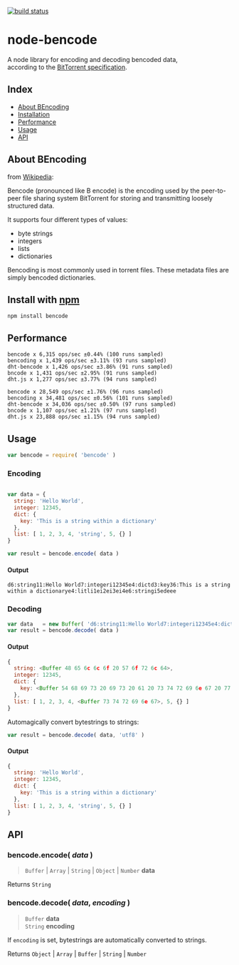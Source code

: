 [![build status](https://secure.travis-ci.org/themasch/node-bencode.png)](http://travis-ci.org/themasch/node-bencode)

# node-bencode

A node library for encoding and decoding bencoded data,  
according to the [BitTorrent specification](http://www.bittorrent.org/beps/bep_0003.html).

## Index

- [About BEncoding](#about-bencoding)
- [Installation](#install-with-npm)
- [Performance](#performance)
- [Usage](#usage)
- [API](#api)

## About BEncoding

from [Wikipedia](https://en.wikipedia.org/wiki/Bencoding):

Bencode (pronounced like B encode) is the encoding used by the peer-to-peer
file sharing system BitTorrent for storing and transmitting loosely structured data.

It supports four different types of values:
- byte strings
- integers
- lists
- dictionaries

Bencoding is most commonly used in torrent files.
These metadata files are simply bencoded dictionaries.

## Install with [npm](http://npmjs.org)

```
npm install bencode
```

## Performance

```
bencode x 6,315 ops/sec ±0.44% (100 runs sampled)
bencoding x 1,439 ops/sec ±3.11% (93 runs sampled)
dht-bencode x 1,426 ops/sec ±3.86% (91 runs sampled)
bncode x 1,431 ops/sec ±2.95% (91 runs sampled)
dht.js x 1,277 ops/sec ±3.77% (94 runs sampled)
```
```
bencode x 28,549 ops/sec ±1.76% (96 runs sampled)
bencoding x 34,481 ops/sec ±0.56% (101 runs sampled)
dht-bencode x 34,036 ops/sec ±0.50% (97 runs sampled)
bncode x 1,107 ops/sec ±1.21% (97 runs sampled)
dht.js x 23,888 ops/sec ±1.15% (94 runs sampled)
```

## Usage

```javascript
var bencode = require( 'bencode' )
```

### Encoding

```javascript

var data = {
  string: 'Hello World',
  integer: 12345,
  dict: {
    key: 'This is a string within a dictionary'
  },
  list: [ 1, 2, 3, 4, 'string', 5, {} ]
}

var result = bencode.encode( data )

```

#### Output

```
d6:string11:Hello World7:integeri12345e4:dictd3:key36:This is a string within a dictionarye4:litli1ei2ei3ei4e6:stringi5edeee
```

### Decoding

```javascript
var data   = new Buffer( 'd6:string11:Hello World7:integeri12345e4:dictd3:key36:This is a string within a dictionarye4:litli1ei2ei3ei4e6:stringi5edeee' )
var result = bencode.decode( data )
```

#### Output

```javascript
{
  string: <Buffer 48 65 6c 6c 6f 20 57 6f 72 6c 64>,
  integer: 12345,
  dict: {
    key: <Buffer 54 68 69 73 20 69 73 20 61 20 73 74 72 69 6e 67 20 77 69 74 68 69 6e 20 61 20 64 69 63 74 69 6f 6e 61 72 79>
  },
  list: [ 1, 2, 3, 4, <Buffer 73 74 72 69 6e 67>, 5, {} ]
}
```

Automagically convert bytestrings to strings:

```javascript
var result = bencode.decode( data, 'utf8' )
```

#### Output

```javascript
{
  string: 'Hello World',
  integer: 12345,
  dict: {
    key: 'This is a string within a dictionary'
  },
  list: [ 1, 2, 3, 4, 'string', 5, {} ]
}
```

## API

### bencode.encode( *data* )

> `Buffer` | `Array` | `String` | `Object` | `Number` __data__

Returns `String`

### bencode.decode( *data*, *encoding* )

> `Buffer` __data__  
> `String` __encoding__

If `encoding` is set, bytestrings are
automatically converted to strings.

Returns `Object` | `Array` | `Buffer` | `String` | `Number`
